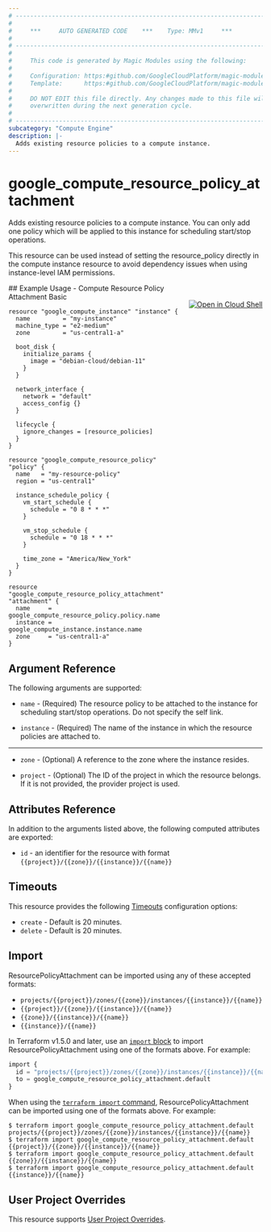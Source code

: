```yaml
---
# ----------------------------------------------------------------------------
#
#     ***     AUTO GENERATED CODE    ***    Type: MMv1     ***
#
# ----------------------------------------------------------------------------
#
#     This code is generated by Magic Modules using the following:
#
#     Configuration: https:#github.com/GoogleCloudPlatform/magic-modules/tree/main/mmv1/products/compute/ResourcePolicyAttachment.yaml
#     Template:      https:#github.com/GoogleCloudPlatform/magic-modules/tree/main/mmv1/templates/terraform/resource.html.markdown.tmpl
#
#     DO NOT EDIT this file directly. Any changes made to this file will be
#     overwritten during the next generation cycle.
#
# ----------------------------------------------------------------------------
subcategory: "Compute Engine"
description: |-
  Adds existing resource policies to a compute instance.
---
```


# google_compute_resource_policy_attachment

Adds existing resource policies to a compute instance. You can only add one policy
which will be applied to this instance for scheduling start/stop operations.

This resource can be used instead of setting the resource_policy directly in the
compute instance resource to avoid dependency issues when using instance-level IAM
permissions.



<div class = "oics-button" style="float: right; margin: 0 0 -15px">
  <a href="https://console.cloud.google.com/cloudshell/open?cloudshell_git_repo=https%3A%2F%2Fgithub.com%2Fterraform-google-modules%2Fdocs-examples.git&cloudshell_image=gcr.io%2Fcloudshell-images%2Fcloudshell%3Alatest&cloudshell_print=.%2Fmotd&cloudshell_tutorial=.%2Ftutorial.md&cloudshell_working_dir=compute_resource_policy_attachment_basic&open_in_editor=main.tf" target="_blank">
    <img alt="Open in Cloud Shell" src="//gstatic.com/cloudssh/images/open-btn.svg" style="max-height: 44px; margin: 32px auto; max-width: 100%;">
  </a>
</div>
## Example Usage - Compute Resource Policy Attachment Basic


```hcl
resource "google_compute_instance" "instance" {
  name         = "my-instance"
  machine_type = "e2-medium"
  zone         = "us-central1-a"

  boot_disk {
    initialize_params {
      image = "debian-cloud/debian-11"
    }
  }

  network_interface {
    network = "default"
    access_config {}
  }
  
  lifecycle {
    ignore_changes = [resource_policies]
  }
}

resource "google_compute_resource_policy" "policy" {
  name   = "my-resource-policy"
  region = "us-central1"
  
  instance_schedule_policy {
    vm_start_schedule {
      schedule = "0 8 * * *"
    }
    
    vm_stop_schedule {
      schedule = "0 18 * * *"
    }
    
    time_zone = "America/New_York"
  }
}

resource "google_compute_resource_policy_attachment" "attachment" {
  name     = google_compute_resource_policy.policy.name
  instance = google_compute_instance.instance.name
  zone     = "us-central1-a"
}
```

## Argument Reference

The following arguments are supported:


* `name` -
  (Required)
  The resource policy to be attached to the instance for scheduling start/stop
  operations. Do not specify the self link.

* `instance` -
  (Required)
  The name of the instance in which the resource policies are attached to.


- - -


* `zone` -
  (Optional)
  A reference to the zone where the instance resides.

* `project` - (Optional) The ID of the project in which the resource belongs.
    If it is not provided, the provider project is used.


## Attributes Reference

In addition to the arguments listed above, the following computed attributes are exported:

* `id` - an identifier for the resource with format `{{project}}/{{zone}}/{{instance}}/{{name}}`


## Timeouts

This resource provides the following
[Timeouts](https://developer.hashicorp.com/terraform/plugin/sdkv2/resources/retries-and-customizable-timeouts) configuration options:

- `create` - Default is 20 minutes.
- `delete` - Default is 20 minutes.

## Import


ResourcePolicyAttachment can be imported using any of these accepted formats:

* `projects/{{project}}/zones/{{zone}}/instances/{{instance}}/{{name}}`
* `{{project}}/{{zone}}/{{instance}}/{{name}}`
* `{{zone}}/{{instance}}/{{name}}`
* `{{instance}}/{{name}}`


In Terraform v1.5.0 and later, use an [`import` block](https://developer.hashicorp.com/terraform/language/import) to import ResourcePolicyAttachment using one of the formats above. For example:

```tf
import {
  id = "projects/{{project}}/zones/{{zone}}/instances/{{instance}}/{{name}}"
  to = google_compute_resource_policy_attachment.default
}
```

When using the [`terraform import` command](https://developer.hashicorp.com/terraform/cli/commands/import), ResourcePolicyAttachment can be imported using one of the formats above. For example:

```
$ terraform import google_compute_resource_policy_attachment.default projects/{{project}}/zones/{{zone}}/instances/{{instance}}/{{name}}
$ terraform import google_compute_resource_policy_attachment.default {{project}}/{{zone}}/{{instance}}/{{name}}
$ terraform import google_compute_resource_policy_attachment.default {{zone}}/{{instance}}/{{name}}
$ terraform import google_compute_resource_policy_attachment.default {{instance}}/{{name}}
```

## User Project Overrides

This resource supports [User Project Overrides](https://registry.terraform.io/providers/hashicorp/google/latest/docs/guides/provider_reference#user_project_override).
